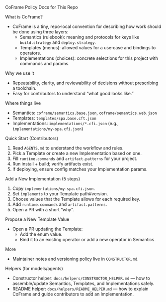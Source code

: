 CoFrame Policy Docs for This Repo

What is CoFrame?
- CoFrame is a tiny, repo‑local convention for describing how work should be done using three layers:
  - Semantics (rulebook): meaning and protocols for keys like `build.strategy` and `deploy.strategy`.
  - Templates (menus): allowed values for a use‑case and bindings to operators.
  - Implementations (choices): concrete selections for this project with commands and params.

Why we use it
- Repeatability, clarity, and reviewability of decisions without prescribing a toolchain.
- Easy for contributors to understand “what good looks like.”

Where things live
- Semantics: `coframe/semantics.base.json`, `coframe/semantics.web.json`
- Templates: `templates/spa.base.cft.json`
- Implementations: `implementations/*.cfi.json` (e.g., `implementations/my-spa.cfi.json`)

Quick Start (Contributors)
1) Read `AGENTS.md` to understand the workflow and rules.
2) Pick a Template or create a new Implementation based on one.
3) Fill `runtime.commands` and `artifact.patterns` for your project.
4) Run install + build; verify artifacts exist.
5) If deploying, ensure config matches your Implementation params.

Add a New Implementation (5 steps)
1) Copy `implementations/my-spa.cfi.json`.
2) Set `implements` to your Template path#version.
3) Choose values that the Template allows for each required key.
4) Add `runtime.commands` and `artifact.patterns`.
5) Open a PR with a short “why”.

Propose a New Template Value
- Open a PR updating the Template:
  - Add the enum value.
  - Bind it to an existing operator or add a new operator in Semantics.

More
- Maintainer notes and versioning policy live in `CONSTRUCTOR.md`.

Helpers (for models/agents)
- Constructor helper: `docs/helpers/CONSTRUCTOR_HELPER.md` — how to assemble/update Semantics, Templates, and Implementations safely.
- README helper: `docs/helpers/README_HELPER.md` — how to explain CoFrame and guide contributors to add an Implementation.
